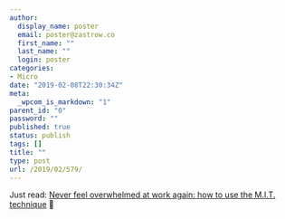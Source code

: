 ```yaml
---
author:
  display_name: poster
  email: poster@zastrow.co
  first_name: ""
  last_name: ""
  login: poster
categories:
- Micro
date: "2019-02-08T22:30:34Z"
meta:
  _wpcom_is_markdown: "1"
parent_id: "0"
password: ""
published: true
status: publish
tags: []
title: ""
type: post
url: /2019/02/579/
---
```

<p>Just read: <a href="https://medium.freecodecamp.org/never-feel-overwhelmed-at-work-again-how-to-use-the-m-i-t-technique-70d132aad0cc">Never feel overwhelmed at work again: how to use the M.I.T. technique</a> 📰</p>
